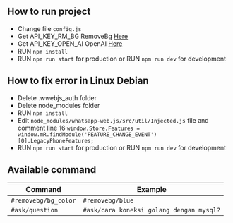 ## How to run project
- Change file `config.js`
- Get API_KEY_RM_BG RemoveBg [Here](https://www.remove.bg/api#api-reference)
- Get API_KEY_OPEN_AI OpenAI [Here](https://beta.openai.com/account/api-keys)
- RUN `npm install`
- RUN `npm run start` for production 
or RUN `npm run dev` for development

## How to fix error in Linux Debian
- Delete .wwebjs_auth folder
- Delete node_modules folder
- RUN `npm install`
- Edit `node_modules/whatsapp-web.js/src/util/Injected.js` file and comment line 16 `window.Store.Features = window.mR.findModule('FEATURE_CHANGE_EVENT')[0].LegacyPhoneFeatures;`
- RUN `npm run start` for production 
or RUN `npm run dev` for development

## Available command
Command  | Example
------------- | -------------
`#removebg/bg_color`  | `#removebg/blue`
`#ask/question`  | `#ask/cara koneksi golang dengan mysql?`
